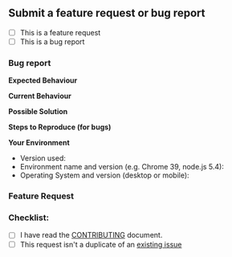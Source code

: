 <!--- Provide a general summary of the issue or feature request in the Title
above -->

## Submit a feature request or bug report
- [ ] This is a feature request
- [ ] This is a bug report

### Bug report
<!-- Delete this section if not applicable -->

**Expected Behaviour**  
<!--- If you're describing a bug, tell us what should happen -->
<!--- If you're suggesting a change/improvement, tell us how it should work -->

**Current Behaviour**  
<!--- If describing a bug, tell us what happens instead of the expected behaviour -->
<!--- If suggesting a change/improvement, explain the difference from current behaviour -->

**Possible Solution**  
<!--- Not obligatory, but suggest a fix/reason for the bug, -->
<!--- or ideas how to implement the addition or change -->

**Steps to Reproduce (for bugs)**  
<!--- Provide a link to a live example, or an unambiguous set of steps to -->
<!--- reproduce this bug. Include code to reproduce, if relevant -->

**Your Environment**  
<!--- Include as many relevant details about the environment you experienced the bug in -->
* Version used:
* Environment name and version (e.g. Chrome 39, node.js 5.4):
* Operating System and version (desktop or mobile):

### Feature Request
<!-- Delete this section if not applicable -->
<!-- Please provide use cases for changing the current behaviour -->

### Checklist:
<!--- Go over all the following points, and put an `x` in all the boxes that apply. -->
<!--- If you're unsure about any of these, don't hesitate to ask. We're here to help! -->
- [ ] I have read the [CONTRIBUTING](https://github.com/jakecobley/gulpfile.js/blob/next/.github/CONTRIBUTING.md)
document.
- [ ] This request isn't a duplicate of an [existing issue](https://github.com/jakecobley/gulpfile.js/issues)
